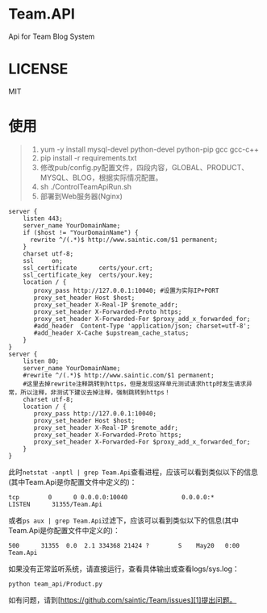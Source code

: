 # Team.API
Api for Team Blog System

# LICENSE
MIT

# 使用
> 1. yum -y install mysql-devel python-devel python-pip gcc gcc-c++
> 2. pip install -r requirements.txt
> 3. 修改pub/config.py配置文件，四段内容，GLOBAL、PRODUCT、MYSQL、BLOG，根据实际情况配置。
> 4. sh ./ControlTeamApiRun.sh
> 5. 部署到Web服务器(Nginx)
```
server {
    listen 443;
    server_name YourDomainName;
    if ($host != "YourDomainName") {
      rewrite ^/(.*)$ http://www.saintic.com/$1 permanent;
    }
    charset utf-8;
    ssl     on;
    ssl_certificate      certs/your.crt;
    ssl_certificate_key  certs/your.key;
    location / {
       proxy_pass http://127.0.0.1:10040; #设置为实际IP+PORT
       proxy_set_header Host $host;
       proxy_set_header X-Real-IP $remote_addr;
       proxy_set_header X-Forwarded-Proto https;
       proxy_set_header X-Forwarded-For $proxy_add_x_forwarded_for;
       #add_header  Content-Type 'application/json; charset=utf-8';
       #add_header X-Cache $upstream_cache_status;
    }
}
server {
    listen 80;
    server_name YourDomainName;
    #rewrite ^/(.*)$ http://www.saintic.com/$1 permanent;
    #这里去掉rewrite注释跳转到https，但是发现这样单元测试请求http时发生请求异常，所以注释，非测试下建议去掉注释，强制跳转到https！
    charset utf-8;
    location / {
       proxy_pass http://127.0.0.1:10040;
       proxy_set_header Host $host;
       proxy_set_header X-Real-IP $remote_addr;
       proxy_set_header X-Forwarded-Proto https;
       proxy_set_header X-Forwarded-For $proxy_add_x_forwarded_for;
    }
}
```

此时```netstat -anptl | grep Team.Api```查看进程，应该可以看到类似以下的信息(其中Team.Api是你配置文件中定义的)：

```tcp        0      0 0.0.0.0:10040               0.0.0.0:*                   LISTEN      31355/Team.Api```

或者```ps aux | grep Team.Api```过滤下，应该可以看到类似以下的信息(其中Team.Api是你配置文件中定义的)：

```500      31355  0.0  2.1 334368 21424 ?        S    May20   0:00 Team.Api```

如果没有正常监听系统，请直接运行，查看具体输出或查看logs/sys.log：

```python team_api/Product.py```

如有问题，请到[https://github.com/saintic/Team/issues][1]提出问题。

[1]: https://github.com/saintic/Team/issues
